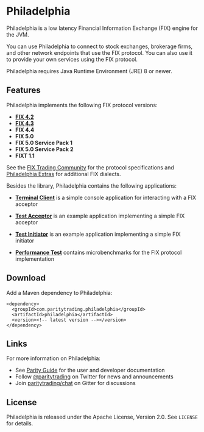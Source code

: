 Philadelphia
============

Philadelphia is a low latency Financial Information Exchange (FIX) engine for
the JVM.

You can use Philadelphia to connect to stock exchanges, brokerage firms, and
other network endpoints that use the FIX protocol. You can also use it to
provide your own services using the FIX protocol.

Philadelphia requires Java Runtime Environment (JRE) 8 or newer.


Features
--------

Philadelphia implements the following FIX protocol versions:

- [**FIX 4.2**](philadelphia-fix42)
- [**FIX 4.3**](philadelphia-fix43)
- **FIX 4.4**
- **FIX 5.0**
- **FIX 5.0 Service Pack 1**
- **FIX 5.0 Service Pack 2**
- **FIXT 1.1**

See the [FIX Trading Community][] for the protocol specifications and
[Philadelphia Extras][] for additional FIX dialects.

  [FIX Trading Community]: http://www.fixtradingcommunity.org
  [Philadelphia Extras]: https://github.com/paritytrading/philadelphia-extras

Besides the library, Philadelphia contains the following applications:

- [**Terminal Client**](philadelphia-client) is a simple console application
  for interacting with a FIX acceptor

- [**Test Acceptor**](philadelphia-acceptor) is an example application
  implementing a simple FIX acceptor

- [**Test Initiator**](philadelphia-initiator) is an example application
  implementing a simple FIX initiator

- [**Performance Test**](philadelphia-perf-test) contains microbenchmarks
  for the FIX protocol implementation


Download
--------

Add a Maven dependency to Philadelphia:

    <dependency>
      <groupId>com.paritytrading.philadelphia</groupId>
      <artifactId>philadelphia</artifactId>
      <version><!-- latest version --></version>
    </dependency>


Links
-----

For more information on Philadelphia:

- See [Parity Guide](https://github.com/paritytrading/documentation) for the
  user and developer documentation
- Follow [@paritytrading](https://twitter.com/paritytrading) on Twitter for
  news and announcements
- Join [paritytrading/chat](https://gitter.im/paritytrading/chat) on Gitter
  for discussions


License
-------

Philadelphia is released under the Apache License, Version 2.0. See `LICENSE`
for details.
